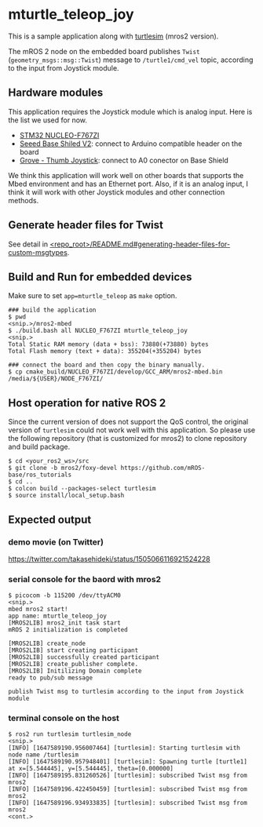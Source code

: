 # mturtle_teleop_joy

This is a sample application along with [turtlesim](https://github.com/mROS-base/ros_tutorials/tree/mros2/foxy-devel/turtlesim) (mros2 version).

The mROS 2 node on the embedded board publishes `Twist` (`geometry_msgs::msg::Twist`) message to `/turtle1/cmd_vel` topic, according to the input from Joystick module.

## Hardware modules

This application requires the Joystick module which is analog input. Here is the list we used for now.

- [STM32 NUCLEO-F767ZI](https://www.st.com/en/evaluation-tools/nucleo-f767zi.html)
- [Seeed Base Shiled V2](https://wiki.seeedstudio.com/Base_Shield_V2/): connect to Arduino compatible header on the board
- [Grove - Thumb Joystick](https://wiki.seeedstudio.com/Grove-Thumb_Joystick/): connect to A0 conector on Base Shield

We think this application will work well on other boards that supports the Mbed environment and has an Ethernet port.
Also, if it is an analog input, I think it will work with other Joystick modules and other connection methods.

## Generate header files for Twist

See detail in [<repo_root>/README.md#generating-header-files-for-custom-msgtypes](../README.md#generating-header-files-for-custom-msgtypes).

## Build and Run for embedded devices

Make sure to set `app=mturtle_teleop` as `make` option.

```
### build the application
$ pwd
<snip.>/mros2-mbed
$ ./build.bash all NUCLEO_F767ZI mturtle_teleop_joy
<snip.>
Total Static RAM memory (data + bss): 73880(+73880) bytes
Total Flash memory (text + data): 355204(+355204) bytes

### connect the board and then copy the binary manually.
$ cp cmake_build/NUCLEO_F767ZI/develop/GCC_ARM/mros2-mbed.bin /media/${USER}/NODE_F767ZI/
```

## Host operation for native ROS 2

Since the current version of does not support the QoS control, the original version of `turtlesim` could not work well with this application. So please use the following repository (that is customized for mros2) to clone repository and build package.

```
$ cd <your_ros2_ws>/src
$ git clone -b mros2/foxy-devel https://github.com/mROS-base/ros_tutorials
$ cd ..
$ colcon build --packages-select turtlesim
$ source install/local_setup.bash
```

## Expected output

### demo movie (on Twitter)

https://twitter.com/takasehideki/status/1505066116921524228

### serial console for the baord with mros2

```
$ picocom -b 115200 /dev/ttyACM0
<snip.>
mbed mros2 start!
app name: mturtle_teleop_joy
[MROS2LIB] mros2_init task start
mROS 2 initialization is completed

[MROS2LIB] create_node
[MROS2LIB] start creating participant
[MROS2LIB] successfully created participant
[MROS2LIB] create_publisher complete.
[MROS2LIB] Initilizing Domain complete
ready to pub/sub message

publish Twist msg to turtlesim according to the input from Joystick module
```

### terminal console on the host

```
$ ros2 run turtlesim turtlesim_node
<snip.>
[INFO] [1647589190.956007464] [turtlesim]: Starting turtlesim with node name /turtlesim
[INFO] [1647589190.957948401] [turtlesim]: Spawning turtle [turtle1] at x=[5.544445], y=[5.544445], theta=[0.000000]
[INFO] [1647589195.831260526] [turtlesim]: subscribed Twist msg from mros2
[INFO] [1647589196.422450459] [turtlesim]: subscribed Twist msg from mros2
[INFO] [1647589196.934933835] [turtlesim]: subscribed Twist msg from mros2
<cont.>
```
